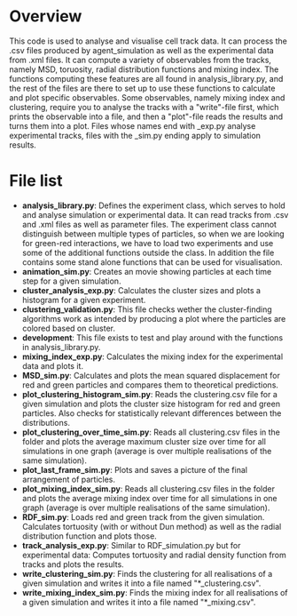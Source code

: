 # Overview

This code is used to analyse and visualise cell track data. It can process the .csv files produced by agent_simulation as well as the experimental data from .xml files. It can compute a variety of observables from the tracks, namely MSD, toruosity, radial distribution functions and mixing index. The functions computing these features are all found in analysis_library.py, and the rest of the files are there to set up to use these functions to calculate and plot specific observables. Some observables, namely mixing index and clustering, require you to analyse the tracks with a "write"-file first, which prints the observable into a file, and then a "plot"-file reads the results and turns them into a plot.
Files whose names end with _exp.py analyse experimental tracks, files with the _sim.py ending apply to simulation results. 

# File list

- **analysis_library.py**: Defines the experiment class, which serves to hold and analyse simulation or experimental data. It can read tracks from .csv and .xml files as well as parameter files. The experiment class cannot distinguish between multiple types of particles, so when we are looking for green-red interactions, we have to load two experiments and use some of the additional functions outside the class. In addition the file contains some stand alone functions that can be used for visualisation. 
- **animation_sim.py**: Creates an movie showing particles at each time step for a given simulation.
- **cluster_analysis_exp.py**: Calculates the cluster sizes and plots a histogram for a given experiment. 
- **clustering_validation.py**: This file checks wether the cluster-finding algorithms work as intended by producing 
a plot where the particles are colored based on cluster.
- **development**: This file exists to test and play around with the functions in analysis_library.py.
- **mixing_index_exp.py**: Calculates the mixing index for the experimental data and plots it.
- **MSD_sim.py**: Calculates and plots the mean squared displacement for red and green particles and compares them to theoretical predictions.
- **plot_clustering_histogram_sim.py**: Reads the clustering.csv file for a given simulation and plots the cluster size histogram for red and green particles. Also checks for statistically relevant differences between the distributions.
- **plot_clustering_over_time_sim.py**: Reads all clustering.csv files in the folder and plots the average maximum cluster size over time for all simulations in one graph (average is over multiple realisations of the same simulation). 
- **plot_last_frame_sim.py**: Plots and saves a picture of the final arrangement of particles.
- **plot_mixing_index_sim.py**: Reads all clustering.csv files in the folder and plots the average mixing index over time for all simulations in one graph (average is over multiple realisations of the same simulation). 
- **RDF_sim.py**: Loads red and green track from the given simulation. Calculates tortuosity (with or without Dun method) as well as the radial distribution function and plots those.
- **track_analysis_exp.py**: Similar to RDF_simulation.py but for experimental data: Computes tortuosity and radial density function from tracks and plots the results.
- **write_clustering_sim.py**: Finds the clustering for all realisations of a given simulation and writes it into a file named "*_clustering.csv".
- **write_mixing_index_sim.py**: Finds the mixing index for all realisations of a given simulation and writes it into a file named "*_mixing.csv".
